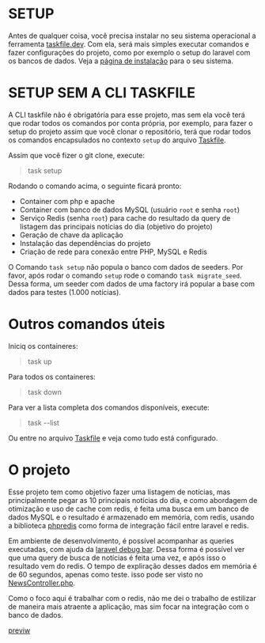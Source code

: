 # SETUP
Antes de qualquer coisa, você precisa instalar no seu sistema operacional a ferramenta [taskfile.dev](https://taskfile.dev/). Com ela, será mais simples executar comandos e fazer configurações do projeto, como por exemplo o setup do laravel com os bancos de dados. Veja a [página de instalação](https://taskfile.dev/installation/) para o seu sistema.

# SETUP SEM A CLI TASKFILE
A CLI taskfile não é obrigatória para esse projeto, mas sem ela você terá que rodar todos os comandos por conta própria, por exemplo, para fazer o setup do projeto assim que você clonar o repositório, terá que rodar todos os comandos encapsulados no contexto ```setup``` do arquivo [Taskfile](./Taskfile.yml).

Assim que você fizer o git clone, execute:
> task setup

Rodando o comando acima, o seguinte ficará pronto:
- Container com php e apache
- Container com banco de dados MySQL (usuário ```root``` e senha ```root```)
- Serviço Redis (senha ```root```) para cache do resultado da query de listagem das principais notícias do dia (objetivo do projeto)
- Geração de chave da aplicação
- Instalação das dependências do projeto
- Criação de rede para conexão entre PHP, MySQL e Redis

O Comando ```task setup``` não popula o banco com dados de seeders. Por favor, após rodar o comando ```setup``` rode o comando ```task migrate_seed```. Dessa forma, um seeder com dados de uma factory irá popular a base com dados para testes (1.000 notícias).

# Outros comandos úteis

Iniciq os containeres:
> task up

Para todos os containeres:
> task down

Para ver a lista completa dos comandos disponíveis, execute:
> task --list

Ou entre no arquivo [Taskfile](./Taskfile.yml) e veja como tudo está configurado.

# O projeto

Esse projeto tem como objetivo fazer uma listagem de notícias, mas principalmente pegar as 10 principais notícias do dia, e como abordagem de otimização e uso de cache com redis, é feita uma busca em um banco de dados MySQL e o resultado é armazenado em memória, com redis, usando a biblioteca [phpredis](https://github.com/phpredis/phpredis) como forma de integração fácil entre laravel e redis.

Em ambiente de desenvolvimento, é possível acompanhar as queries executadas, com ajuda da [laravel debug bar](https://laraveldebugbar.com/). Dessa forma é possível ver que uma query de busca de notícias é feita uma vez, e após isso o resultado vem do redis.
O tempo de expliração desses dados em memória é de 60 segundos, apenas como teste. isso pode ser visto no [NewsController.php](./src/app/Modules/News/Controllers/NewsController.php).

Como o foco aqui é trabalhar com o redis, não me dei o trabalho de estilizar de maneira mais atraente a aplicação, mas sim focar na integração com o banco de dados.

[previw](https://prnt.sc/kEAtdfpCtE-0)
